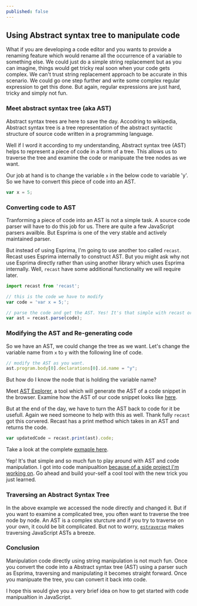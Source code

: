 ```yaml
---
published: false
---
```

## Using Abstract syntax tree to manipulate code

What if you are developing a code editor and you wants to provide a renaming feature which would rename all the occurrence of a variable to something else. We could just do a simple string replacement but as you can imagine, things would get tricky real soon when your code gets complex. We can't trust string replacement approach to be accurate in this scenario. We could go one step further and write some complex regular expression to get this done. But again, regular expressions are just hard, tricky and simply not fun.

### Meet abstract syntax tree (aka AST)
Abstract syntax trees are here to save the day. Accodring to wikipedia, Abstract syntax tree is a tree representation of the abstract syntactic structure of source code written in a programming language.

Well if I word it according to my understanding, Abstract syntax tree (AST) helps to represent a piece of code in a form of a tree. This allows us to traverse the tree and examine the code or manipuate the tree nodes as we want.

Our job at hand is to change the variable `x` in the below code to variable 'y'. So we have to convert this piece of code into an AST.

```javascript
var x = 5;
```

### Converting code to AST
Tranforming a piece of code into an AST is not a simple task. A source code parser will have to do this job for us. There are quite a few JavaScript parsers availble. But Esprima is one of the very stable and actively maintained parser.

But instead of using Esprima, I'm going to use another too called `recast`. Recast uses Esprima internally to construct AST. But you might ask why not use Esprima directly rather than using another library which uses Esprima internally. Well, `recast` have some additional functionality we will require later.

```javascript
import recast from 'recast';

// this is the code we have to modify
var code = 'var x = 5;';

// parse the code and get the AST. Yes! It's that simple with recast or esprima.
var ast = recast.parse(code);
```

### Modifying the AST and Re-generating code
So we have an AST, we could change the tree as we want. Let's change the variable name from `x` to `y` with the following line of code.

```javascript
// modify the AST as you want.
ast.program.body[0].declarations[0].id.name = "y";
```

But how do I know the node that is holding the variable name?

Meet [AST Explorer](https://astexplorer.net/), a tool which will generate the AST of a code snippet in the browser. Examine how the AST of our code snippet looks like [here](https://astexplorer.net/#/TEMnzHmo3M).

But at the end of the day, we have to turn the AST back to code for it be usefull. Again we need someone to help with this as well. Thank fully `recast` got this corvered. Recast has a print method which takes in an AST and returns the code.

```javascript
var updatedCode = recast.print(ast).code;
```

Take a look at the complete [exmaple here](http://www.webpackbin.com/4ygV02xUM).

Yep! It's that simple and so much fun to play around with AST and code manipulation. I got into code manipualtion [because of a side project I'm working on](https://github.com/Raathigesh/react-slate). Go ahead and build your-self a cool tool with the new trick you just learned.

### Traversing an Abstract Syntax Tree
In the above example we accessed the node directly and changed it. But if you want to examine a complicated tree, you often want to traverse the tree node by node. An AST is a complex sturcture and if you try to traverse on your own, it could be bit complicated. But not to worry, [`estraverse`](https://github.com/estools/estraverse) makes traversing JavaScript ASTs a breeze.

### Conclusion
Manipulation code directly using string manipulation is not much fun. Once you convert the code into a Abstract syntax tree (AST) using a parser such as Esprima, traversing and manipulating it becomes straight forward. Once you manipuate the tree, you can convert it back into code.

I hope this would give you a very brief idea on how to get started with code manipualtion in JavaScript.
